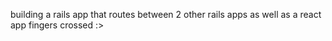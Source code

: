 building a rails app that routes between 2 other rails apps
as well as a react app
fingers crossed :>